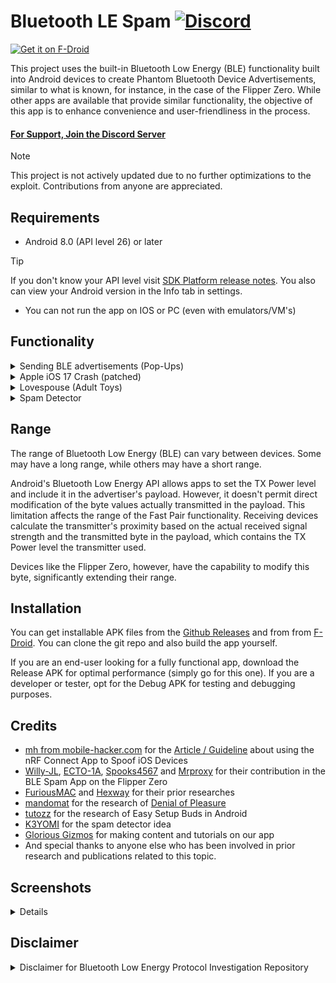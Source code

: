 # Bluetooth LE Spam [![Discord](https://img.shields.io/discord/1170266776731406386?label=Discord&link=https://discord.gg/x4e4Gma585)](https://discord.gg/x4e4Gma585)

[<img src="https://f-droid.org/badge/get-it-on.png"
alt="Get it on F-Droid"
height="80">](https://f-droid.org/packages/de.simon.dankelmann.bluetoothlespam/)

This project uses the built-in Bluetooth Low Energy (BLE) functionality built into Android devices
to create Phantom Bluetooth Device Advertisements, similar to what is known, for instance, in the case of the Flipper Zero.
While other apps are available that provide similar functionality, the objective of this app is to enhance convenience and user-friendliness in the process.

#### [For Support, Join the Discord Server](https://discord.gg/x4e4Gma585)

> [!NOTE]
> This project is not actively updated due to no further optimizations to the exploit.
> Contributions from anyone are appreciated.   

## Requirements

- Android 8.0 (API level 26) or later

> [!TIP]
> If you don't know your API level visit [SDK Platform release notes](https://developer.android.com/tools/releases/platforms).
> You also can view your Android version in the Info tab in settings.

- You can not run the app on IOS or PC (even with emulators/VM's)

## Functionality

<details>
<summary>Sending BLE advertisements (Pop-Ups)</summary>
<br>
This app can send BLE advertisements that mimic the usage of various services.
This can cause nearby devices that listen to such advertisements to show unwanted popup dialogs.

Supported services are:

- Apple (new device popups, various action modals)
- [Microsoft Swift Pair](https://learn.microsoft.com/en-us/windows-hardware/design/component-guidelines/bluetooth-swift-pair) (Windows Devices)
- Samsung Easy Setup

End of life services are:
- [Google Fast Pair](https://developers.google.com/nearby/fast-pair/landing-page) (Android devices) -- patched on modern devices

You can send BLE advertisements for all services or for selected targets only.
</details>

<details>
<summary>Apple iOS 17 Crash (patched)</summary>
<br>
With some modifications to the advertised BLE package, it is possible to trigger a reboot in various iOS 17 devices.
This causes the targeted iPhone to temporarily freeze for a few minutes before automatically restarting.
This is reported to be partially patched in iOS 17.2, and fully patched in iOS 18.


Note: To achieve optimal results, it is recommended to set the advertising interval to a value between 20 and 100 milliseconds. Additionally, locking and unlocking the targeted iPhone can aid in the process.
</details>

<details>
<summary>Lovespouse (Adult Toys)</summary>
<br>
With these BLE advertisements, it is possible to enable and disable various adult toys that support the Lovespouse app. Additionally, the "Denial of Pleasure" can be executed by selecting the Lovespouse Stops List and setting the repeat mode to Repeat List. More information on this topic can be found [here](https://mandomat.github.io/2023-11-13-denial-of-pleasure/)
</details>

<details>
<summary>Spam Detector</summary>
<br>
The Spam Detector tool allows you to detect nearby spammers, even on the lock screen. It can identify spam from Flipper Zeros, our app, and various other software and scripts. Once your device has detected spam, it will send you a notification, indicating whether it was sent by a Flipper Zero or another source.



   NOTE: Location permission and background location access are required for this feature to work.
These permissions are necessary because Android mandates them for Bluetooth scanning in the background.
It's important to note that the app will NOT collect your location data.
</details>


## Range

The range of Bluetooth Low Energy (BLE) can vary between devices.
Some may have a long range, while others may have a short range.

Android's Bluetooth Low Energy API allows apps to set the TX Power level and include it in the advertiser's payload.
However, it doesn't permit direct modification of the byte values actually transmitted in the payload.
This limitation affects the range of the Fast Pair functionality.
Receiving devices calculate the transmitter's proximity based on the actual received signal strength and the transmitted byte in the payload, which contains the TX Power level the transmitter used.

Devices like the Flipper Zero, however, have the capability to modify this byte, significantly extending their range.

## Installation

You can get installable APK files from the [Github Releases](https://github.com/simondankelmann/Bluetooth-LE-Spam/releases)
and from from [F-Droid](https://f-droid.org/packages/de.simon.dankelmann.bluetoothlespam/).
You can clone the git repo and also build the app yourself.

If you are an end-user looking for a fully functional app, download the Release APK for optimal performance (simply go for this one).
If you are a developer or tester, opt for the Debug APK for testing and debugging purposes.

## Credits

- [mh from mobile-hacker.com](https://www.mobile-hacker.com/author/boni11/) for the [Article / Guideline](https://www.mobile-hacker.com/2023/09/07/spoof-ios-devices-with-bluetooth-pairing-messages-using-android/) about using the nRF Connect App to Spoof iOS Devices
- [Willy-JL](https://github.com/Willy-JL), [ECTO-1A](https://github.com/ECTO-1A), [Spooks4567](https://github.com/Spooks4576) and [Mrproxy](https://github.com/Mr-Proxy-source) for their contribution in the BLE Spam App on the Flipper Zero
- [FuriousMAC](https://github.com/furiousMAC) and [Hexway](https://github.com/hexway) for their prior researches
- [mandomat](https://mandomat.github.io/aboutme/) for the research of [Denial of Pleasure](https://mandomat.github.io/2023-11-13-denial-of-pleasure/)
- [tutozz](https://github.com/tutozz) for the research of Easy Setup Buds in Android
- [K3YOMI](https://github.com/K3YOMI) for the spam detector idea
- [Glorious Gizmos](https://www.tiktok.com/discover/glorious-gizmos) for making content and tutorials on our app
- And special thanks to anyone else who has been involved in prior research and publications related to this topic.

## Screenshots

<details>
<img src="fastlane/metadata/android/en-US/images/phoneScreenshots/1.png" width=300>
<img src="fastlane/metadata/android/en-US/images/phoneScreenshots/2.png" width=300>
<img src="fastlane/metadata/android/en-US/images/phoneScreenshots/3.png" width=300>
<img src="fastlane/metadata/android/en-US/images/phoneScreenshots/4.png" width=300>
</details>

## Disclaimer


<details>
<summary>Disclaimer for Bluetooth Low Energy Protocol Investigation Repository</summary>
<br>
This repository contains code for the investigation and experimentation of the Bluetooth Low Energy (BLE) protocol.
Please be aware of the following disclaimers before using or contributing to this repository:

1. Purpose: The code and information provided in this repository are intended for educational and research purposes and is just a proof of concept.
   It is not intended for any malicious or harmful activities.

2. Legal Compliance: Users are responsible for ensuring that their use of the code and information in this repository complies with all applicable laws and regulations, including those governing wireless communication and intellectual property rights.

3. No Warranty: The code and information provided in this repository are provided "as is" without any warranties, expressed or implied.
   The authors and contributors are not responsible for any consequences resulting from the use of this code.

4. Risks: Experimenting with BLE protocols can have potential security and privacy implications.
   Users should exercise caution and use this code responsibly, respecting the privacy and security of devices and systems.

5. Contribution Guidelines: If you contribute to this repository, ensure that your contributions comply with the project's goals and the repository's license.
   By contributing, you agree to license your contributions under the same license as this repository.

6. Support: This repository is not maintained for production use.
   The authors and contributors may not provide support or updates regularly.

By using and contributing to this repository, you agree to these disclaimers and guidelines.
If you do not agree, please refrain from using or contributing to this repository.

For any questions or concerns, please contact the repository maintainers on Discord or Github.
</details>
